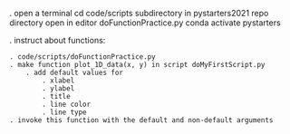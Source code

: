 . open a terminal
  cd code/scripts subdirectory in pystarters2021 repo directory
  open in editor doFunctionPractice.py
  conda activate pystarters

. instruct about functions:

    . code/scripts/doFunctionPractice.py
    . make function plot_1D_data(x, y) in script doMyFirstScript.py
        . add default values for
            . xlabel
            . ylabel
            . title
            . line color
            . line type
    . invoke this function with the default and non-default arguments

